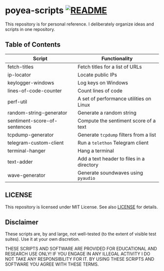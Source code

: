 # poyea-scripts [![README](https://github.com/poyea/poyea-scripts/actions/workflows/check_description.yml/badge.svg)](https://github.com/poyea/poyea-scripts/actions/workflows/check_description.yml)

This repository is for personal reference. I deliberately organize ideas and scripts in one repository.

## Table of Contents
| Script      | Functionality |
| ----------- | ----------- | 
| fetch-titles | Fetch titles for a list of URLs |
| ip-locator | Locate public IPs |
| keylogger-windows | Log keys on Windows |
| lines-of-code-counter | Count lines of code |
| perf-util | A set of performance utilities on Linux |
| random-string-generator | Generate a random string |
| sentiment-score-of-sentences | Compute the sentiment score of a text |
| tcpdump-generator | Generate `tcpdump` filters from a list |
| telegram-custom-client | Run a `telethon` Telegram client |
| terminal-hanger | Hang a terminal |
| text-adder | Add a text header to files in a directory |
| wave-generator | Generate soundwaves using `pyaudio` |

## LICENSE
This repository is licensed under MIT License. See also [LICENSE](LICENSE) for details.

## Disclaimer
These scripts are, by and large, not well-tested (to the extent of visible test suites). Use it at your own discretion.

THESE SCRIPTS AND SOFTWARE ARE PROVIDED FOR EDUCATIONAL AND RESEARCH USE ONLY! IF YOU ENGAGE IN ANY ILLEGAL ACTIVITY I DO NOT TAKE ANY RESPONSIBILITY FOR IT. BY USING THESE SCRIPTS AND SOFTWARE YOU AGREE WITH THESE TERMS.
